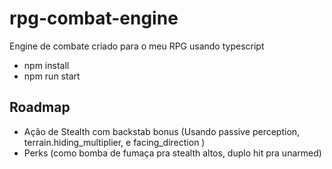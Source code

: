 # rpg-combat-engine

Engine de combate criado para o meu RPG usando typescript

- npm install
- npm run start

## Roadmap

- Ação de Stealth com backstab bonus (Usando passive perception, terrain.hiding_multiplier, e facing_direction )
- Perks (como bomba de fumaça pra stealth altos, duplo hit pra unarmed)
